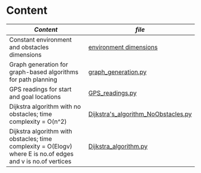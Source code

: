 # Content
| *Content* | *file* |
|--------------|-------------|
| Constant environment and obstacles dimensions | [environment dimensions](https://github.com/HendEmad/Coding/blob/main/Algorithms/Shortest%20path/Dijkstra%20algorithm/obstacle_map_file) |
| Graph generation for graph-based algorithms for path planning | [graph_generation.py](https://github.com/HendEmad/Coding/blob/main/Algorithms/Shortest%20path/Dijkstra%20algorithm/graph_generation.py) |
| GPS readings for start and goal locations | [GPS_readings.py](https://github.com/HendEmad/Coding/blob/main/Algorithms/Shortest%20path/Dijkstra%20algorithm/GPS_readings.py) |
| Dijkstra algorithm with no obstacles; time complexity = O(n^2) | [Dijkstra's_algorithm_NoObstacles.py](https://github.com/HendEmad/Coding/blob/main/Algorithms/Shortest%20path/Dijkstra%20algorithm/Dijkstra's_algorithm_NoObstacles.py) | 
| Dijkstra algorithm with obstacles; time complexity = O(Elogv) where E is no.of edges and v is no.of vertices | [Dijkstra_algorithm.py](https://github.com/HendEmad/Coding/blob/main/Algorithms/Shortest%20path/Dijkstra%20algorithm/Dijkstra_algorithm.py)|


